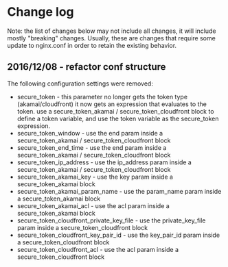 # Change log

Note: the list of changes below may not include all changes, it will include mostly "breaking" changes.
	Usually, these are changes that require some update to nginx.conf in order to retain the existing behavior.

## 2016/12/08 - refactor conf structure

The following configuration settings were removed:
* secure_token - this parameter no longer gets the token type (akamai/cloudfront) it now gets an expression that evaluates to the token.
	use a secure_token_akamai / secure_token_cloudfront block to define a token variable, and use the token variable as the secure_token expression.
* secure_token_window - use the end param inside a secure_token_akamai / secure_token_cloudfront block
* secure_token_end_time - use the end param inside a secure_token_akamai / secure_token_cloudfront block
* secure_token_ip_address - use the ip_address param inside a secure_token_akamai / secure_token_cloudfront block
* secure_token_akamai_key - use the key param inside a secure_token_akamai block
* secure_token_akamai_param_name - use the param_name param inside a secure_token_akamai block
* secure_token_akamai_acl - use the acl param inside a secure_token_akamai block
* secure_token_cloudfront_private_key_file - use the private_key_file param inside a secure_token_cloudfront block
* secure_token_cloudfront_key_pair_id - use the key_pair_id param inside a secure_token_cloudfront block
* secure_token_cloudfront_acl - use the acl param inside a secure_token_cloudfront block
